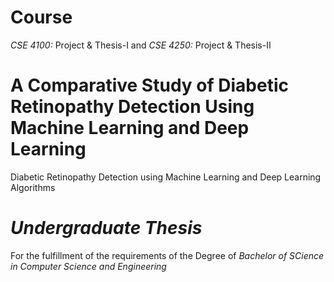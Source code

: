 
# Course 
*CSE 4100:* Project & Thesis-I and *CSE 4250:* Project & Thesis-II
# A Comparative Study of Diabetic Retinopathy Detection Using Machine Learning and Deep Learning
Diabetic Retinopathy Detection using Machine Learning and Deep Learning Algorithms
# *Undergraduate Thesis*
For the fulfillment of the requirements of the Degree of *Bachelor of SCience in Computer Science and Engineering* 


